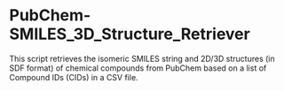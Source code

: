 # PubChem-SMILES_3D_Structure_Retriever
This script retrieves the isomeric SMILES string and 2D/3D structures (in SDF format) of chemical compounds from PubChem based on a list of Compound IDs (CIDs) in a CSV file. 
